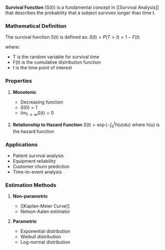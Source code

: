 **Survival Function** (S(t)) is a fundamental concept in [[Survival Analysis]] that describes the probability that a subject survives longer than time t.

### Mathematical Definition
The survival function S(t) is defined as:
$S(t) = P(T > t) = 1 - F(t)$

where:
- T is the random variable for survival time
- F(t) is the cumulative distribution function
- t is the time point of interest

### Properties
1. **Monotonic**
   - Decreasing function
   - $S(0) = 1$
   - $\lim_{t \to \infty} S(t) = 0$

2. **Relationship to Hazard Function**
   $S(t) = \exp(-\int_0^t h(u)du)$
   where h(u) is the hazard function

### Applications
- Patient survival analysis
- Equipment reliability
- Customer churn prediction
- Time-to-event analysis

### Estimation Methods
1. **Non-parametric**
   - [[Kaplan-Meier Curve]]
   - Nelson-Aalen estimator

2. **Parametric**
   - Exponential distribution
   - Weibull distribution
   - Log-normal distribution
